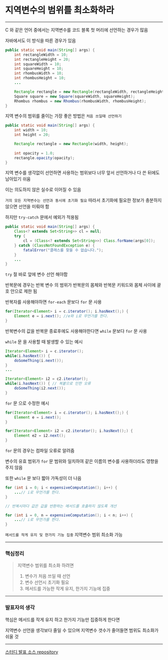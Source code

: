 # 지역변수의 범위를 최소화하라

---

C 와 같은 언어 중에서는 지역변수를 코드 블록 첫 머리에 선언하는 경우가 많음

자바에서도 이 방식을 따른 경우가 있음

```java
public static void main(String[] args) {
    int rectangleWidth = 10;
    int rectangleHeight = 20;
    int squareWidth = 10;
    int squareHeight = 10;
    int rhombusWidth = 10;
    int rhombusHeight = 10;
    ...

    Rectangle rectangle = new Rectangle(rectangleWidth, rectangleHeight);
    Square square = new Square(squareWidth, squareHeight);
    Rhombus rhombus = new Rhombus(rhombusWidth, rhombusHeight);
}
```

지역 변수의 범위를 줄이는 가장 좋은 방법은 `처음 쓰일때 선언하기`

```java
public static void main(String[] args) {
    int width = 10;
    int height = 20;

    Rectangle rectangle = new Rectangle(width, height);
    
    int opacity = 1.0;
    rectangle.opacity(opacity);
}
```

지역 변수를 생각없이 선언하면 사용하는 범위보다 너무 앞서 선언하거나
다 쓴 뒤에도 남아있기 쉬움

이는 의도하지 않은 실수로 이어질 수 있음

`거의 모든 지역변수는 선언과 동시에 초기화 필요`
따라서 초기화에 필요한 정보가 충분하지 않으면 선언을 미뤄야 함


하지만 `try-catch` 문에서 예외가 적용됨

```java
public static void main(String[] args) {
    Class<? extends Set<String>> cl = null;
    try {
        cl = (Class<? extends Set<String>>) Class.forName(args[0]);
    } catch (ClassNotFoundException e) {
        fatalError("클래스를 찾을 수 없습니다.");
    }
    ...    
}
```

`try` 절 바로 앞에 변수 선언 해야함

반복문에 경우는 반복 변수 의 범위가 반복문의 몸체와 반복문 키워드와 몸체 사이에 괄호 안으로 제한 됨

반복자를 사용해야하면 `for-each` 문보다 `for` 문 사용

```java
for(Iterator<Element> i = c.iterator(); i.hasNext();) {
    Element e = i.next(); //e와 i로 무언가를 한다.
}
```

반복변수의 값을 반복문 종료후에도 사용해야한다면 `while` 문보다 `for` 문 사용

`while` 문 을 사용할 때 발생할 수 있는 예시

```java
Iterator<Element> i = c.iterator();
while(i.hasNext()) {
    doSomeThing(i.next());
}
...

Iterator<Element> i2 = c2.iterator();
while(i.hasNext()) { // 복붙으로 인한 오류
    doSomeThing(i2.next());
}
```

`for` 문 으로 수정한 예시

```java
for(Iterator<Element> i = c.iterator(); i.hasNext();) {
    Element e = i.next();
} 

for(Iterator<Element> i2 = c2.iterator(); i.hasNext();) {
    Element e2 = i2.next();
} 
```

`for` 문의 경우는 컴파일 오류로 알려줌

변수의 유효 범위가 `for` 문 범위와 일치하여 같은 이름의 변수를 사용하더라도 영향을 주지 않음

또한 `while` 문 보다 짧아 가독성이 더 나음

```java
for (int i = 0; i < expensiveComputation(); i++) {
    ...// i로 무언가를 한다. 
}

// 반복시마다 값은 값을 반환하는 메서드를 호출하지 않도록 개선 

for (int i = 0, n = expensiveComputation(); i < n; i++) {
    ...// i로 무언가를 한다. 
}

```

`메서드를 작게 유지 및 한가지 기능 집중` 지역변수 범위 최소화 가능

---

### 핵심정리

> 지역변수 범위를 최소화 하려면
> 
> 1. 변수가 처음 쓰일 때 선언
> 2. 변수 선언시 초기화 필요
> 3. 메서드를 가능한 작게 유지, 한가지 기능에 집중

---

### 발표자의 생각

핵심은 메서드를 작게 유지 하고 한가지 기능만 집중하게 한다면

지역변수 선언을 생각보다 줄일 수 있으며 지역변수 갯수가 줄어들면 범위도 최소화가 쉬울 것

---

[스터디 발표 소스 repository](https://github.com/EffectiveStudy/leesangho/tree/main/src/main/java/com/github/sangholee/dev/effectivejavastudy/study11_item57)
